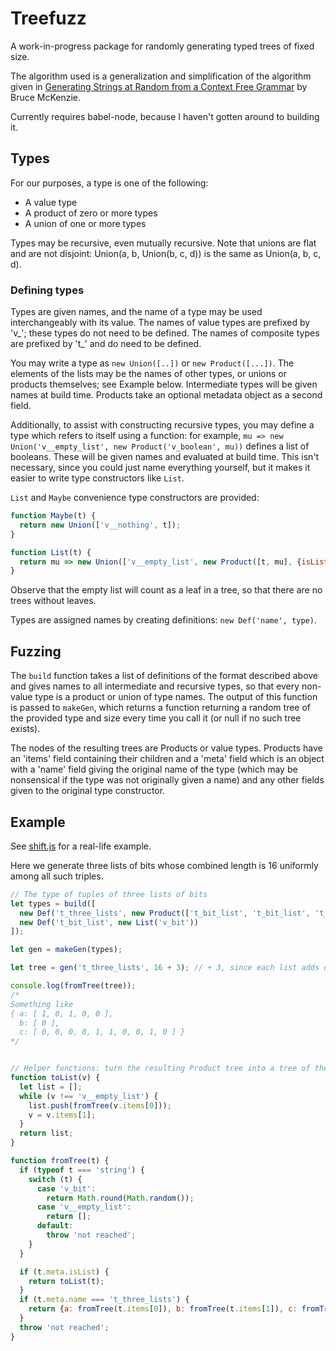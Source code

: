 # Treefuzz

A work-in-progress package for randomly generating typed trees of fixed size.

The algorithm used is a generalization and simplification of the algorithm given in [Generating Strings at Random from a Context Free Grammar](http://citeseerx.ist.psu.edu/viewdoc/summary?doi=10.1.1.32.8707) by Bruce McKenzie.

Currently requires babel-node, because I haven't gotten around to building it.

## Types

For our purposes, a type is one of the following:

- A value type
- A product of zero or more types
- A union of one or more types

Types may be recursive, even mutually recursive. Note that unions are flat and are not disjoint: Union(a, b, Union(b, c, d)) is the same as Union(a, b, c, d).

### Defining types

Types are given names, and the name of a type may be used interchangeably with its value. The names of value types are prefixed by 'v\_'; these types do not need to be defined. The names of composite types are prefixed by 't\_' and do need to be defined.

You may write a type as `new Union([..])` or `new Product([...])`. The elements of the lists may be the names of other types, or unions or products themselves; see Example below. Intermediate types will be given names at build time. Products take an optional metadata object as a second field.

Additionally, to assist with constructing recursive types, you may define a type which refers to itself using a function: for example, `mu => new Union('v__empty_list', new Product('v_boolean', mu))` defines a list of booleans. These will be given names and evaluated at build time. This isn't necessary, since you could just name everything yourself, but it makes it easier to write type constructors like `List`.

`List` and `Maybe` convenience type constructors are provided:

```js
function Maybe(t) {
  return new Union(['v__nothing', t]);
}

function List(t) {
  return mu => new Union(['v__empty_list', new Product([t, mu], {isList: true})]);
}
```

Observe that the empty list will count as a leaf in a tree, so that there are no trees without leaves.


Types are assigned names by creating definitions: `new Def('name', type)`.


## Fuzzing

The `build` function takes a list of definitions of the format described above and gives names to all intermediate and recursive types, so that every non-value type is a product or union of type names. The output of this function is passed to `makeGen`, which returns a function returning a random tree of the provided type and size every time you call it (or null if no such tree exists).

The nodes of the resulting trees are Products or value types. Products have an 'items' field containing their children and a 'meta' field which is an object with a 'name' field giving the original name of the type (which may be nonsensical if the type was not originally given a name) and any other fields given to the original type constructor.


## Example

See [shift.js](shift.js) for a real-life example.

Here we generate three lists of bits whose combined length is 16 uniformly among all such triples.

```js
// The type of tuples of three lists of bits
let types = build([
  new Def('t_three_lists', new Product(['t_bit_list', 't_bit_list', 't_bit_list'])),
  new Def('t_bit_list', new List('v_bit'))
]);

let gen = makeGen(types);

let tree = gen('t_three_lists', 16 + 3); // + 3, since each list adds one to the size of the tree

console.log(fromTree(tree));
/*
Something like
{ a: [ 1, 0, 1, 0, 0 ],
  b: [ 0 ],
  c: [ 0, 0, 0, 0, 1, 1, 0, 0, 1, 0 ] }
*/


// Helper functions: turn the resulting Product tree into a tree of the desired form
function toList(v) {
  let list = [];
  while (v !== 'v__empty_list') {
    list.push(fromTree(v.items[0]));
    v = v.items[1];
  }
  return list;
}

function fromTree(t) {
  if (typeof t === 'string') {
    switch (t) {
      case 'v_bit':
        return Math.round(Math.random());
      case 'v__empty_list':
        return [];
      default:
        throw 'not reached';
    }
  }

  if (t.meta.isList) {
    return toList(t);
  }
  if (t.meta.name === 't_three_lists') {
    return {a: fromTree(t.items[0]), b: fromTree(t.items[1]), c: fromTree(t.items[2])};
  }
  throw 'not reached';
}
```

